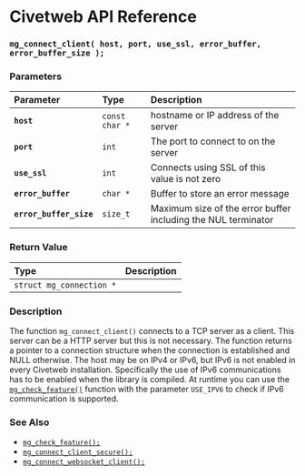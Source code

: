 # Civetweb API Reference

### `mg_connect_client( host, port, use_ssl, error_buffer, error_buffer_size );`

### Parameters

| Parameter | Type | Description |
| :--- | :--- | :--- |
|**`host`**|`const char *`|hostname or IP address of the server|
|**`port`**|`int`|The port to connect to on the server|
|**`use_ssl`**|`int`|Connects using SSL of this value is not zero|
|**`error_buffer`**|`char *`|Buffer to store an error message|
|**`error_buffer_size`**|`size_t`|Maximum size of the error buffer including the NUL terminator|

### Return Value

| Type | Description |
| :--- | :--- |
|`struct mg_connection *`||

### Description

The function `mg_connect_client()` connects to a TCP server as a client. This server can be a HTTP server but this is not necessary. The function returns a pointer to a connection structure when the connection is established and NULL otherwise. The host may be on IPv4 or IPv6, but IPv6 is not enabled in every Civetweb installation. Specifically the use of IPv6 communications has to be enabled when the library is compiled. At runtime you can use the [`mg_check_feature()`](mg_check_feature.md) function with the parameter `USE_IPV6` to check if IPv6 communication is supported.
 
### See Also

* [`mg_check_feature();`](mg_check_feature.md)
* [`mg_connect_client_secure();`](mg_connect_client_secure.md)
* [`mg_connect_websocket_client();`](mg_connect_websocket_client.md)
